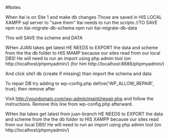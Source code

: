 #Notes

When Itai is on Site 1 and make db changes
Those are saved in HIS LOCAL XAMPP sql server
to "save them"
Itai needs to run the scripts
//TO SAVE
npm run itai-migrate-db-schema
npm run itai-migrate-db-data

This will SAVE the scheme and DATA

WHen JUAN takes get latest
HE NEEDS to EXPORT the data and scheme from the the db folder to HIS MAMP because our sites read from our local DBS!
He will need to run an import using php admin tool (on http://localhost/phpmyadmin/) (for him http://localhost:8888/phpmyadmin/)

And click site1 db (create if missing)
than import the schema and data
 
To repair DB try adding to wp-config.php
define('WP_ALLOW_REPAIR', true);
then remove after

Visit http://yourdomain.com/wp-admin/maint/repair.php and follow the instructions. Remove this line from wp-config.php afterward.

WHen Itai takes get latest from juan-branch
HE NEEDS to EXPORT the data and scheme from the the db folder to HIS XAMPP because our sites read from our local DBS!
He will need to run an import using php admin tool (on http://localhost/phpmyadmin/)